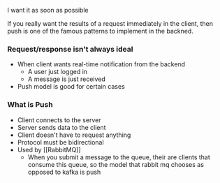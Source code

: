 I want it as soon as possible

If you really want the results of a request immediately in the client, then push is one of the famous patterns to implement in the backned.

### Request/response isn't always ideal
- When client wants real-time notification from the backend
	- A user just logged in
	- A message is just received
- Push model is good for certain cases

### What is Push
- Client connects to the server
- Server sends data to the client
- Client doesn't have to request anything
- Protocol must be bidirectional
- Used by [[RabbitMQ]]
	- When you submit a message to the queue, their are clients that consume this queue, so the model that rabbit mq chooses as opposed to kafka is push